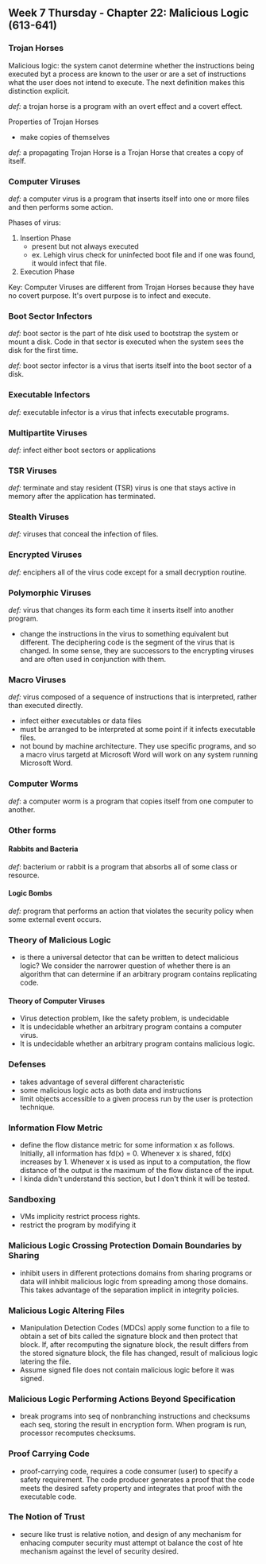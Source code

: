 ## Week 7 Thursday - Chapter 22: Malicious Logic (613-641)

### Trojan Horses

Malicious logic: the system canot determine whether the instructions being executed byt a process are known to the user or are a set of instructions what the user does not intend to execute. The next definition makes this distinction explicit.

_def:_ a trojan horse is a program with an overt effect and a covert effect.

Properties of Trojan Horses

* make copies of themselves

_def:_ a propagating Trojan Horse is a Trojan Horse that creates a copy of itself.

### Computer Viruses

_def:_ a computer virus is a program that inserts itself into one or more files and then performs some action.

Phases of virus:

1. Insertion Phase
    * present but not always executed
    * ex. Lehigh virus check for uninfected boot file and if one was found, it would infect that file. 
2. Execution Phase

Key: Computer Viruses are different from Trojan Horses because they have no covert purpose. It's overt purpose is to infect and execute. 

### Boot Sector Infectors

_def:_ boot sector is the part of hte disk used to bootstrap the system or mount a disk. Code in that sector is executed when the system sees the disk for the first time. 

_def:_ boot sector infector is a virus that iserts itself into the boot sector of a disk.

### Executable Infectors

_def:_ executable infector is a virus that infects executable programs.

### Multipartite Viruses

_def:_ infect either boot sectors or applications

### TSR Viruses

_def:_ terminate and stay resident (TSR) virus is one that stays active in memory after the application has terminated.

### Stealth Viruses

_def:_ viruses that conceal the infection of files.

### Encrypted Viruses

_def:_ enciphers all of the virus code except for a small decryption routine.

### Polymorphic Viruses

_def:_ virus that changes its form each time it inserts itself into another program.

* change the instructions in the virus to something equivalent but different. The deciphering code is the segment of the virus that is changed. In some sense, they are successors to the encrypting viruses and are often used in conjunction with them.

### Macro Viruses

_def:_ virus composed of a sequence of instructions that is interpreted, rather than executed directly. 

* infect either executables or data files
* must be arranged to be interpreted at some point if it infects executable files.
* not bound by machine architecture. They use specific programs, and so a macro virus targetd at Microsoft Word will work on any system running Microsoft Word.

### Computer Worms

_def_: a computer worm is a program that copies itself from one computer to another. 

### Other forms

#### Rabbits and Bacteria

_def_: bacterium or rabbit is a program that absorbs all of some class or resource.

#### Logic Bombs

_def:_ program that performs an action that violates the security policy when some external event occurs.

### Theory of Malicious Logic

* is there a universal detector that can be written to detect malicious logic? We consider the narrower question of whether there is an algorithm that can determine if an arbitrary program contains replicating code. 

#### Theory of Computer Viruses

* Virus detection problem, like the safety problem, is undecidable
* It is undecidable whether an arbitrary program contains a computer virus.
* It is undecidable whether an arbitrary program contains malicious logic.

### Defenses

* takes advantage of several different characteristic
* some malicious logic acts as both data and instructions
* limit objects accessible to a given process run by the user is protection technique.

### Information Flow Metric

* define the flow distance metric for some information x as follows. Initially, all information has fd(x) = 0. Whenever x is shared, fd(x) increases by 1. Whenever x is used as input to a computation, the flow distance of the output is the maximum of the flow distance of the input. 
* I kinda didn't understand this section, but I don't think it will be tested.

### Sandboxing

* VMs implicity restrict process rights.
* restrict the program by modifying it

### Malicious Logic Crossing Protection Domain Boundaries by Sharing

* inhibit users in different protections domains from sharing programs or data will inhibit malicious logic from spreading among those domains. This takes advantage of the separation implicit in integrity policies.

### Malicious Logic Altering Files

* Manipulation Detection Codes (MDCs) apply some function to a file to obtain a set of bits called the signature block and then protect that block. If, after recomputing the signature block, the result differs from the stored signature block, the file has changed, result of malicious logic latering the file.
* Assume signed file does not contain malicious logic before it was signed. 

### Malicious Logic Performing Actions Beyond Specification

* break programs into seq of nonbranching instructions and checksums each seq, storing the result in encryption form. When program is run, processor recomputes checksums. 

### Proof Carrying Code

* proof-carrying code, requires a code consumer (user) to specify a safety requirement. The code producer generates a proof that the code meets the desired safety property and integrates that proof with the executable code. 

### The Notion of Trust

* secure like trust is relative notion, and design of any mechanism for enhacing computer security must attempt ot balance the cost of hte mechanism against the level of security desired. 


